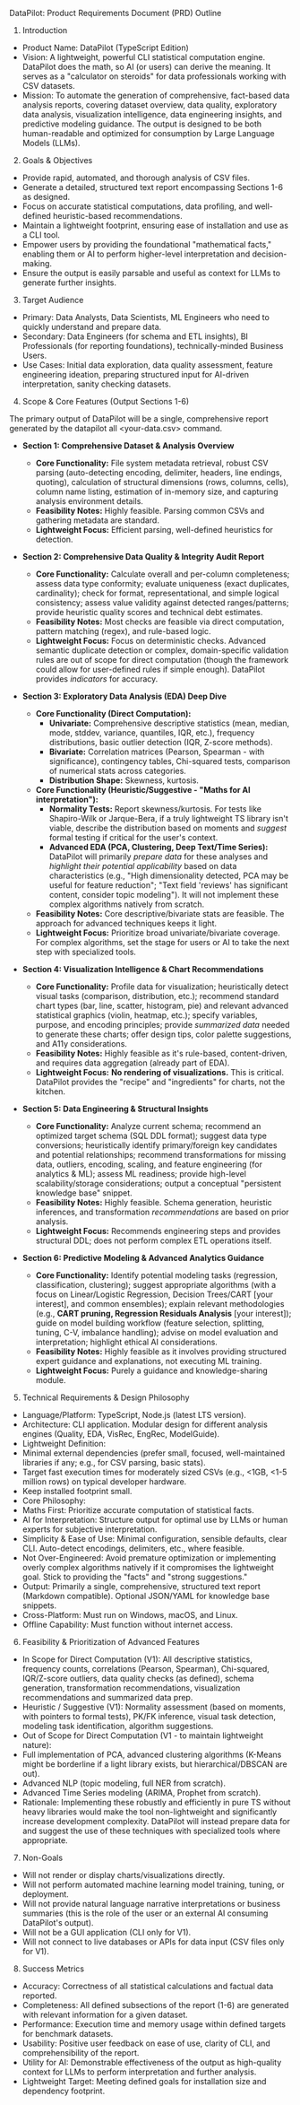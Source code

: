 DataPilot: Product Requirements Document (PRD) Outline

1. Introduction
* Product Name: DataPilot (TypeScript Edition)
* Vision: A lightweight, powerful CLI statistical computation engine. DataPilot does the math, so AI (or users) can derive the meaning. It serves as a "calculator on steroids" for data professionals working with CSV datasets.
* Mission: To automate the generation of comprehensive, fact-based data analysis reports, covering dataset overview, data quality, exploratory data analysis, visualization intelligence, data engineering insights, and predictive modeling guidance. The output is designed to be both human-readable and optimized for consumption by Large Language Models (LLMs).

2. Goals & Objectives
* Provide rapid, automated, and thorough analysis of CSV files.
* Generate a detailed, structured text report encompassing Sections 1-6 as designed.
* Focus on accurate statistical computations, data profiling, and well-defined heuristic-based recommendations.
* Maintain a lightweight footprint, ensuring ease of installation and use as a CLI tool.
* Empower users by providing the foundational "mathematical facts," enabling them or AI to perform higher-level interpretation and decision-making.
* Ensure the output is easily parsable and useful as context for LLMs to generate further insights.

3. Target Audience
* Primary: Data Analysts, Data Scientists, ML Engineers who need to quickly understand and prepare data.
* Secondary: Data Engineers (for schema and ETL insights), BI Professionals (for reporting foundations), technically-minded Business Users.
* Use Cases: Initial data exploration, data quality assessment, feature engineering ideation, preparing structured input for AI-driven interpretation, sanity checking datasets.

4. Scope & Core Features (Output Sections 1-6)

The primary output of DataPilot will be a single, comprehensive report generated by the datapilot all <your-data.csv> command.

* **Section 1: Comprehensive Dataset & Analysis Overview**
    * **Core Functionality:** File system metadata retrieval, robust CSV parsing (auto-detecting encoding, delimiter, headers, line endings, quoting), calculation of structural dimensions (rows, columns, cells), column name listing, estimation of in-memory size, and capturing analysis environment details.
    * **Feasibility Notes:** Highly feasible. Parsing common CSVs and gathering metadata are standard.
    * **Lightweight Focus:** Efficient parsing, well-defined heuristics for detection.

* **Section 2: Comprehensive Data Quality & Integrity Audit Report**
    * **Core Functionality:** Calculate overall and per-column completeness; assess data type conformity; evaluate uniqueness (exact duplicates, cardinality); check for format, representational, and simple logical consistency; assess value validity against detected ranges/patterns; provide heuristic quality scores and technical debt estimates.
    * **Feasibility Notes:** Most checks are feasible via direct computation, pattern matching (regex), and rule-based logic.
    * **Lightweight Focus:** Focus on deterministic checks. Advanced semantic duplicate detection or complex, domain-specific validation rules are out of scope for direct computation (though the framework could allow for user-defined rules if simple enough). DataPilot provides *indicators* for accuracy.

* **Section 3: Exploratory Data Analysis (EDA) Deep Dive**
    * **Core Functionality (Direct Computation):**
        * **Univariate:** Comprehensive descriptive statistics (mean, median, mode, stddev, variance, quantiles, IQR, etc.), frequency distributions, basic outlier detection (IQR, Z-score methods).
        * **Bivariate:** Correlation matrices (Pearson, Spearman - with significance), contingency tables, Chi-squared tests, comparison of numerical stats across categories.
        * **Distribution Shape:** Skewness, kurtosis.
    * **Core Functionality (Heuristic/Suggestive - "Maths for AI interpretation"):**
        * **Normality Tests:** Report skewness/kurtosis. For tests like Shapiro-Wilk or Jarque-Bera, if a truly lightweight TS library isn't viable, describe the distribution based on moments and *suggest* formal testing if critical for the user's context.
        * **Advanced EDA (PCA, Clustering, Deep Text/Time Series):** DataPilot will primarily *prepare data* for these analyses and *highlight their potential applicability* based on data characteristics (e.g., "High dimensionality detected, PCA may be useful for feature reduction"; "Text field 'reviews' has significant content, consider topic modeling"). It will not implement these complex algorithms natively from scratch.
    * **Feasibility Notes:** Core descriptive/bivariate stats are feasible. The approach for advanced techniques keeps it light.
    * **Lightweight Focus:** Prioritize broad univariate/bivariate coverage. For complex algorithms, set the stage for users or AI to take the next step with specialized tools.

* **Section 4: Visualization Intelligence & Chart Recommendations**
    * **Core Functionality:** Profile data for visualization; heuristically detect visual tasks (comparison, distribution, etc.); recommend standard chart types (bar, line, scatter, histogram, pie) and relevant advanced statistical graphics (violin, heatmap, etc.); specify variables, purpose, and encoding principles; provide *summarized data* needed to generate these charts; offer design tips, color palette suggestions, and A11y considerations.
    * **Feasibility Notes:** Highly feasible as it's rule-based, content-driven, and requires data aggregation (already part of EDA).
    * **Lightweight Focus:** **No rendering of visualizations.** This is critical. DataPilot provides the "recipe" and "ingredients" for charts, not the kitchen.

* **Section 5: Data Engineering & Structural Insights**
    * **Core Functionality:** Analyze current schema; recommend an optimized target schema (SQL DDL format); suggest data type conversions; heuristically identify primary/foreign key candidates and potential relationships; recommend transformations for missing data, outliers, encoding, scaling, and feature engineering (for analytics & ML); assess ML readiness; provide high-level scalability/storage considerations; output a conceptual "persistent knowledge base" snippet.
    * **Feasibility Notes:** Highly feasible. Schema generation, heuristic inferences, and transformation *recommendations* are based on prior analysis.
    * **Lightweight Focus:** Recommends engineering steps and provides structural DDL; does not perform complex ETL operations itself.

* **Section 6: Predictive Modeling & Advanced Analytics Guidance**
    * **Core Functionality:** Identify potential modeling tasks (regression, classification, clustering); suggest appropriate algorithms (with a focus on Linear/Logistic Regression, Decision Trees/CART [your interest], and common ensembles); explain relevant methodologies (e.g., **CART pruning, Regression Residuals Analysis** [your interest]); guide on model building workflow (feature selection, splitting, tuning, C-V, imbalance handling); advise on model evaluation and interpretation; highlight ethical AI considerations.
    * **Feasibility Notes:** Highly feasible as it involves providing structured expert guidance and explanations, not executing ML training.
    * **Lightweight Focus:** Purely a guidance and knowledge-sharing module.

5. Technical Requirements & Design Philosophy
* Language/Platform: TypeScript, Node.js (latest LTS version).
* Architecture: CLI application. Modular design for different analysis engines (Quality, EDA, VisRec, EngRec, ModelGuide).
* Lightweight Definition:
* Minimal external dependencies (prefer small, focused, well-maintained libraries if any; e.g., for CSV parsing, basic stats).
* Target fast execution times for moderately sized CSVs (e.g., <1GB, <1-5 million rows) on typical developer hardware.
* Keep installed footprint small.
* Core Philosophy:
* Maths First: Prioritize accurate computation of statistical facts.
* AI for Interpretation: Structure output for optimal use by LLMs or human experts for subjective interpretation.
* Simplicity & Ease of Use: Minimal configuration, sensible defaults, clear CLI. Auto-detect encodings, delimiters, etc., where feasible.
* Not Over-Engineered: Avoid premature optimization or implementing overly complex algorithms natively if it compromises the lightweight goal. Stick to providing the "facts" and "strong suggestions."
* Output: Primarily a single, comprehensive, structured text report (Markdown compatible). Optional JSON/YAML for knowledge base snippets.
* Cross-Platform: Must run on Windows, macOS, and Linux.
* Offline Capability: Must function without internet access.

6. Feasibility & Prioritization of Advanced Features
* In Scope for Direct Computation (V1): All descriptive statistics, frequency counts, correlations (Pearson, Spearman), Chi-squared, IQR/Z-score outliers, data quality checks (as defined), schema generation, transformation recommendations, visualization recommendations and summarized data prep.
* Heuristic / Suggestive (V1): Normality assessment (based on moments, with pointers to formal tests), PK/FK inference, visual task detection, modeling task identification, algorithm suggestions.
* Out of Scope for Direct Computation (V1 - to maintain lightweight nature):
* Full implementation of PCA, advanced clustering algorithms (K-Means might be borderline if a light library exists, but hierarchical/DBSCAN are out).
* Advanced NLP (topic modeling, full NER from scratch).
* Advanced Time Series modeling (ARIMA, Prophet from scratch).
* Rationale: Implementing these robustly and efficiently in pure TS without heavy libraries would make the tool non-lightweight and significantly increase development complexity. DataPilot will instead prepare data for and suggest the use of these techniques with specialized tools where appropriate.

7. Non-Goals
* Will not render or display charts/visualizations directly.
* Will not perform automated machine learning model training, tuning, or deployment.
* Will not provide natural language narrative interpretations or business summaries (this is the role of the user or an external AI consuming DataPilot's output).
* Will not be a GUI application (CLI only for V1).
* Will not connect to live databases or APIs for data input (CSV files only for V1).

8. Success Metrics
* Accuracy: Correctness of all statistical calculations and factual data reported.
* Completeness: All defined subsections of the report (1-6) are generated with relevant information for a given dataset.
* Performance: Execution time and memory usage within defined targets for benchmark datasets.
* Usability: Positive user feedback on ease of use, clarity of CLI, and comprehensibility of the report.
* Utility for AI: Demonstrable effectiveness of the output as high-quality context for LLMs to perform interpretation and further analysis.
* Lightweight Target: Meeting defined goals for installation size and dependency footprint.